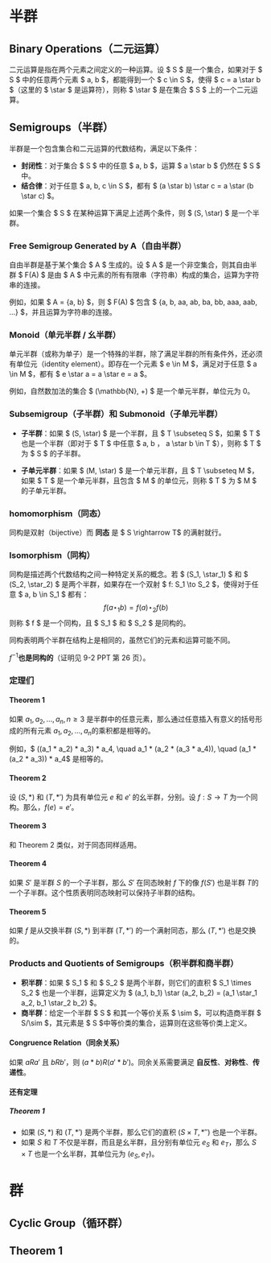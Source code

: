 # 半群

## Binary Operations（二元运算）
二元运算是指在两个元素之间定义的一种运算。设 $ S $ 是一个集合，如果对于 $ S $ 中的任意两个元素 $ a, b $，都能得到一个 $ c \in S $，使得 $ c = a \star b $（这里的 $ \star $ 是运算符），则称 $ \star $ 是在集合 $ S $ 上的一个二元运算。

## Semigroups（半群）

半群是一个包含集合和二元运算的代数结构，满足以下条件：
- **封闭性**：对于集合 $ S $ 中的任意 $ a, b $，运算 $ a \star b $ 仍然在 $ S $ 中。
- **结合律**：对于任意 $ a, b, c \in S $，都有 $ (a \star b) \star c = a \star (b \star c) $。

如果一个集合 $ S $ 在某种运算下满足上述两个条件，则 $ (S, \star) $ 是一个半群。

### Free Semigroup Generated by A（自由半群）
自由半群是基于某个集合 $ A $ 生成的。设 $ A $ 是一个非空集合，则其自由半群 $ F(A) $ 是由 $ A $ 中元素的所有有限串（字符串）构成的集合，运算为字符串的连接。

例如，如果 $ A = \{a, b\} $，则 $ F(A) $ 包含 $ \{a, b, aa, ab, ba, bb, aaa, aab, ...\} $，并且运算为字符串的连接。

### Monoid（单元半群 / 幺半群）
单元半群（或称为单子）是一个特殊的半群，除了满足半群的所有条件外，还必须有单位元（identity element）。即存在一个元素 $ e \in M $，满足对于任意 $ a \in M $，都有 $ e \star a = a \star e = a $。

例如，自然数加法的集合 $ (\mathbb{N}, +) $ 是一个单元半群，单位元为 0。

###  Subsemigroup（子半群）和 Submonoid（子单元半群）
- **子半群**：如果 $ (S, \star) $ 是一个半群，且 $ T \subseteq S $，如果 $ T $ 也是一个半群（即对于 $ T $ 中任意 $ a, b $，$ a \star b \in T $），则称 $ T $ 为 $ S $ 的子半群。

- **子单元半群**：如果 $ (M, \star) $ 是一个单元半群，且 $ T \subseteq M $，如果 $ T $ 是一个单元半群，且包含 $ M $ 的单位元，则称 $ T $ 为 $ M $ 的子单元半群。

### homomorphism（同态）

同构是双射（bijective）而 **同态** 是 $ S \rightarrow T$ 的满射就行。

### Isomorphism（同构）

同构是描述两个代数结构之间一种特定关系的概念。若 $ (S_1, \star_1) $ 和 $ (S_2, \star_2) $ 是两个半群，如果存在一个双射 $ f: S_1 \to S_2 $，使得对于任意 $ a, b \in S_1 $ 都有：
$$
f(a \star_1 b) = f(a) \star_2 f(b)
$$
则称 $ f $ 是一个同构，且 $ S_1 $ 和 $ S_2 $ 是同构的。

同构表明两个半群在结构上是相同的，虽然它们的元素和运算可能不同。

$f^{-1}$​ **也是同构的**（证明见 9-2 PPT 第 26 页）。

### 定理们

#### Theorem 1

如果 $a_1, a_2, \ldots, a_n, n \geq 3$ 是半群中的任意元素，那么通过任意插入有意义的括号形成的所有元素 $a_1, a_2, \ldots, a_n$​ 的乘积都是相等的。

例如，$ ((a_1 * a_2) * a_3) * a_4, \quad a_1 * (a_2 * (a_3 * a_4)), \quad (a_1 * (a_2 * a_3)) * a_4$​ 是相等的。

#### Theorem 2

设 $(S, *)$ 和 $(T, *')$ 为具有单位元 $e$ 和 $e'$ 的幺半群，分别。设 $f: S \rightarrow T$ 为一个同构。那么，$f(e) = e'$。

#### Theorem 3

和 Theorem 2 类似，对于同态同样适用。

#### Theorem 4

如果 $S'$ 是半群 $S$ 的一个子半群，那么 $S'$ 在同态映射 $f$ 下的像 $f(S')$ 也是半群 $T$​ 的一个子半群。这个性质表明同态映射可以保持子半群的结构。

#### Theorem 5

如果 $f$ 是从交换半群 $(S, *)$ 到半群 $(T, *')$ 的一个满射同态，那么 $(T, *')$ 也是交换的。

### Products and Quotients of  Semigroups（积半群和商半群）

- **积半群**：如果 $ S_1 $ 和 $ S_2 $ 是两个半群，则它们的直积 $ S_1 \times S_2 $ 也是一个半群，运算定义为 $ (a_1, b_1) \star (a_2, b_2) = (a_1 \star_1 a_2, b_1 \star_2 b_2) $。
- **商半群**：给定一个半群 $ S $ 和其一个等价关系 $ \sim $，可以构造商半群 $ S/\sim $，其元素是 $ S $​ 中等价类的集合，运算则在这些等价类上定义。

#### Congruence Relation（同余关系）

如果 $a R a'$ 且 $b R b'$，则 $(a * b) R (a' * b')$​。同余关系需要满足 **自反性**、**对称性**、**传递性**。

#### 还有定理

##### Theorem 1

- 如果 $(S, *)$ 和 $(T, *')$ 是两个半群，那么它们的直积 $(S \times T, *'')$ 也是一个半群。
- 如果 $S$ 和 $T$ 不仅是半群，而且是幺半群，且分别有单位元 $e_S$ 和 $e_T$，那么 $S \times T$ 也是一个幺半群，其单位元为 $(e_S, e_T)$。

# 群

## Cyclic Group（循环群）

## Theorem 1
